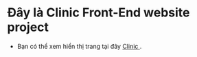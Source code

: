 # Đây là Clinic Front-End website project

- Bạn có thể xem hiển thị trang tại đây [Clinic
](https://clinic-front-end.vercel.app/).
